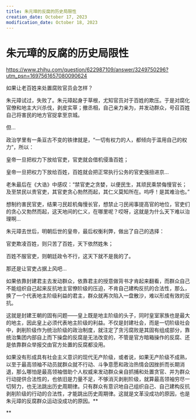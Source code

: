 ```yaml
---
title: 朱元璋的反腐的历史局限性
creation_date: October 17, 2023
modification_date: October 18, 2023
---
```



# 朱元璋的反腐的历史局限性

https://www.zhihu.com/question/622987109/answer/3249750296?utm_psn=1697561657080090624

如果让老百姓来处置腐败官员会怎样？

朱元璋试过，失败了。朱元璋起身于草根，尤知官员对于百姓的欺压。于是对腐化官僚和地主大兴杀伐，剥皮实草；撤丞相，自己亲力亲为，并发动群众，号召百姓自己将害民的地方官捉拿至京城。

但…

政治学里有一条亘古不变的铁律就是，“一切有权力的人，都倾向于滥用自己的权力”，所以：

皇帝一旦把权力下放给官吏，官吏就会借机侵渔百姓；

皇帝一旦把权力下放给百姓，百姓就会把正常执行公务的官吏强扭进京…

老朱最后在《大诰》中感叹：“禁官吏之贪婪，以便民生，其顽民乘禁侮慢官长；及至禁民以贵官吏，其官吏贪心勃然而起，其仁义莫知所在。呜呼！是其难治也。”

想制约害民官吏，结果刁民趁机侮慢长官，想禁止刁民闹事提高官的地位，官吏们的贪心又勃然而起，这天地间的仁义，在哪里呢？哎呀，这就是为什么天下难以治理啊…

朱元璋去世后，明朝后世的皇帝，最后权衡利弊，做出了自己的选择：

官吏欺凌百姓，则只苦了百姓，天下依然姓朱；

百姓不服官吏，则朝廷政令不行，这天下就不是我的了。

那还是让官吏占据上风吧…

如果依靠封建君主去发动群众，依靠君主的授意做背书才肯起来翻看，而群众自己不能组织自己起来反抗地主官僚阶级的压迫，不肯自己建构反抗的合法性，那么，换了一个代表地主阶级利益的君主，群众就再次陷入一盘散沙，难以形成有效的反抗。

这就是封建王朝的固有问题——皇上既是地主阶级的头子，同时皇室家族也是最大的地主，因此皇上必须代表地主阶级的利益。不仅是封建社会，而是一切阶级社会中，剥削阶级作为统治阶级的政治制度，就注定了贪污腐败是其固有组成部分，靠统治集团内部自上而下操盘的反腐是无法改变的，不管是官方暗箱操作的反腐、还是依靠群众举报交由官方处置的反腐都没用。

如果没有形成具有社会主义意识的现代无产阶级，或者说，如果无产阶级不成熟，以至于最高领袖不动员就群众就不行动、斗争意愿和政治热情会因挫折而长期消退，那么哪怕是最高领袖借助个人权威来发动群众亲自抓捕和处置贪官、并为群众行动提供合法性的，也依旧是力量不足，不够消灭剥削阶级，就算最高领袖穷尽一切努力，也无法跳出历史周期律。只有群众有意识地自己组织自己、自己建构反抗剥削阶级的行动的合法性，才能跳出历史周期律。这就是文革没成功的原因，也是朱元璋的反腐群众运动没成功的原因。**

**

